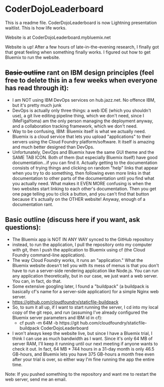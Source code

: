 # CoderDojoLeaderboard
This is a readme file. CoderDojoLeaderboard is now Lightning presentation waitlist. This is how life works.

Website is at CoderDojoLeaderboard.mybluemix.net

Website is up! After a few hours of late-in-the-evening research, I finally got that great feeling when something finally works. I figured out how to get Bluemix to run the website.

~~Basic outline~~ rant on IBM design principles (feel free to delete this in a few weeks when everyone has read through it):
--------------

- I am NOT using IBM DevOps services on hub.jazz.net. No offence IBM, but it's pretty much junk
- DevOps is actually only three things: a web IDE (which you shouldn't use), a git live editing pipeline thing, which we don't need, since I (MeFigaYoma) am the only person managing the deployment anyway, and a collaboration tracking framework, which we don't need.
- Way to be confusing, IBM: Bluemix itself is what we actually need. Bluemix is a cloud service that lets you upload "applications" to their servers using the Cloud Foundry platform/software. It itself is amazing and much better designed than DevOps.
- Unfortunately, DevOps and Bluemix have the same GUI theme and the SAME TAB ICON. Both of them (but especially Bluemix itself) have good documentation...if you can find it. Actually getting to the documentation consists of trying things and clicking on random "help" links that appear when you try to do something, then following even more links in that documentation to other parts of the documentation until you find what you actually need. What makes it EVEN MORE confusing is when the two websites start linking to each other's documentation. Then you get one page telling you to click a button, and you can't find that button because it's actually on the OTHER website! Anyway, enough of a documentation rant.


Basic outline (discuss here if you want, ask questions):
--------------

- The Bluemix app is NOT IN ANY WAY synced to the GitHub repository
- instead, to run the application, I pull the repository onto my computer with git, then I push the application to Bluemix using cf (the Cloud Foundry command-line application).
- The way Cloud Foundry works, it runs an "application." What the Bluemix website doesn't tell you with its mess of menus is that you don't have to run a server-side rendering application like Node.js. You can run any application theoretically, but in our case, we just want a web server. You can, in fact, do that.
- Some extensive googling later, I found a "buildpack" (a buildpack is basically cf's name for a server-side application) for a simple Nginx web server.
- https://github.com/cloudfoundry/staticfile-buildpack
- So, to sum it all up, if I want to start running the server, I cd into my local copy of the git repo, and run (assuming I've already configured the Bluemix server parameters and IBM id in cf):
	- cf push -m 64M -b https://git	hub.com/cloudfoundry/staticfile-buildpack CoderDojoLeaderboard
- I won't always keep the website live, but since I have a Bluemix trial, I think I can use as much bandwidth as I want. Since it's only 64 MB of server RAM, I'll keep it running until our next meeting if anyone wants to check it out. In fact, 64 MB * 744 hours in a 31-day month is only 46.5 GB-hours, and Bluemix lets you have 375 GB-hours a month free even after your trial is over, so either way I'm fine running the app the entire time.


Note: If you pushed something to the repository and want me to restart the web server, send me an email.
